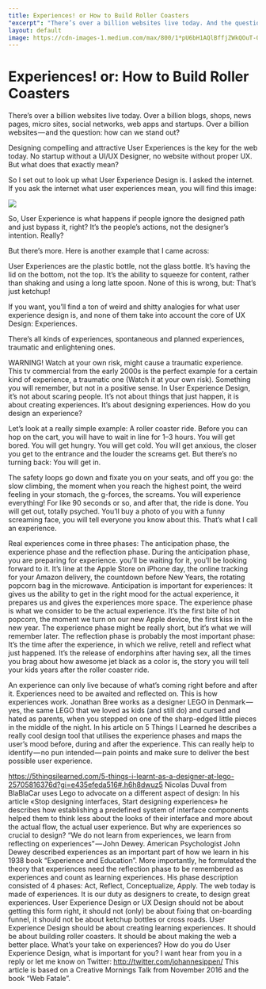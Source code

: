 ```yaml
---
title: Experiences! or How to Build Roller Coasters
"excerpt": "There’s over a billion websites live today. And the question: how can we stand out?"
layout: default
image: https://cdn-images-1.medium.com/max/800/1*pU6bH1AQlBffjZWkQOuT-Q.png
---
```


# Experiences! or: How to Build Roller Coasters

There’s over a billion websites live today. Over a billion blogs, shops, news pages, micro sites, social networks, web apps and startups. Over a billion websites — and the question: how can we stand out?

Designing compelling and attractive User Experiences is the key for the web today. No startup without a UI/UX Designer, no website without proper UX. But what does that exactly mean?

So I set out to look up what User Experience Design is. I asked the internet. If you ask the internet what user experiences mean, you will find this image:

![](http://66.media.tumblr.com/c0cd3d7818cd9cf749eb06323365f7d5/tumblr_nlct2tJFJw1uqx7ano1_1280.jpg)

So, User Experience is what happens if people ignore the designed path and just bypass it, right? It’s the people’s actions, not the designer’s intention. Really?

But there’s more. Here is another example that I came across:

User Experiences are the plastic bottle, not the glass bottle. It’s having the lid on the bottom, not the top. It’s the ability to squeeze for content, rather than shaking and using a long latte spoon.
None of this is wrong, but: That’s just ketchup!

If you want, you’ll find a ton of weird and shitty analogies for what user experience design is, and none of them take into account the core of UX Design: Experiences.

There’s all kinds of experiences, spontaneous and planned experiences, traumatic and enlightening ones.

WARNING! Watch at your own risk, might cause a traumatic experience.
This tv commercial from the early 2000s is the perfect example for a certain kind of experience, a traumatic one (Watch it at your own risk). Something you will remember, but not in a positive sense. In User Experience Design, it’s not about scaring people. It’s not about things that just happen, it is about creating experiences. It’s about designing experiences.
How do you design an experience?

Let’s look at a really simple example: A roller coaster ride. Before you can hop on the cart, you will have to wait in line for 1–3 hours. You will get bored. You will get hungry. You will get cold. You will get anxious, the closer you get to the entrance and the louder the screams get. But there’s no turning back: You will get in.

The safety loops go down and fixate you on your seats, and off you go: the slow climbing, the moment when you reach the highest point, the weird feeling in your stomach, the g-forces, the screams. You will experience everything! For like 90 seconds or so, and after that, the ride is done.
You will get out, totally psyched. You’ll buy a photo of you with a funny screaming face, you will tell everyone you know about this.
That’s what I call an experience.

Real experiences come in three phases: The anticipation phase, the experience phase and the reflection phase.
During the anticipation phase, you are preparing for experience. you’ll be waiting for it, you’ll be looking forward to it. It’s line at the Apple Store on iPhone day, the online tracking for your Amazon delivery, the countdown before New Years, the rotating popcorn bag in the microwave. Anticipation is important for experiences: It gives us the ability to get in the right mood for the actual experience, it prepares us and gives the experiences more space.
The experience phase is what we consider to be the actual experience. It’s the first bite of hot popcorn, the moment we turn on our new Apple device, the first kiss in the new year. The experience phase might be really short, but it’s what we will remember later.
The reflection phase is probably the most important phase: It’s the time after the experience, in which we relive, retell and reflect what just happened. It’s the release of endorphins after having sex, all the times you brag about how awesome jet black as a color is, the story you will tell your kids years after the roller coaster ride.

An experience can only live because of what’s coming right before and after it. Experiences need to be awaited and reflected on. This is how experiences work.
Jonathan Bree works as a designer LEGO in Denmark — yes, the same LEGO that we loved as kids (and still do) and cursed and hated as parents, when you stepped on one of the sharp-edged little pieces in the middle of the night. In his article on 5 Things I Learned he describes a really cool design tool that utilises the experience phases and maps the user’s mood before, during and after the experience. This can really help to identify — no pun intended — pain points and make sure to deliver the best possible user experience.

https://5thingsilearned.com/5-things-i-learnt-as-a-designer-at-lego-25705816376d?gi=e435efeda516#.h6h8dwuz5
Nicolas Duval from BlaBlaCar uses Lego to advocate on a different aspect of design: In his article «Stop designing interfaces, Start designing experiences» he describes how establishing a predefined system of interface components helped them to think less about the looks of their interface and more about the actual flow, the actual user experience.
But why are experiences so crucial to design?
“We do not learn from experiences, we learn from reflecting on experiences” — John Dewey.
American Psychologist John Dewey described experiences as an important part of how we learn in his 1938 book “Experience and Education”. More importantly, he formulated the theory that experiences need the reflection phase to be remembered as experiences and count as learning experiences. His phase description consisted of 4 phases: Act, Reflect, Conceptualize, Apply.
The web today is made of experiences. It is our duty as designers to create, to design great experiences. User Experience Design or UX Design should not be about getting this form right, it should not (only) be about fixing that on-boarding funnel, it should not be about ketchup bottles or cross roads. User Experience Design should be about creating learning experiences. It should be about building roller coasters. It should be about making the web a better place.
What’s your take on experiences? How do you do User Experience Design, what is important for you? I want hear from you in a reply or let me know on Twitter: http://twitter.com/johannesippen/
This article is based on a Creative Mornings Talk from November 2016 and the book “Web Fatale”.